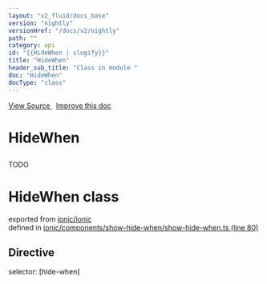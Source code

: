```yaml
---
layout: "v2_fluid/docs_base"
version: "nightly"
versionHref: "/docs/v2/nightly"
path: ""
category: api
id: "{{HideWhen | slugify}}"
title: "HideWhen"
header_sub_title: "Class in module "
doc: "HideWhen"
docType: "class"
---
```




<div class="improve-docs">
  <a href='http://github.com/driftyco/ionic2/tree/master/ionic/components/show-hide-when/show-hide-when.ts#L79'>
    View Source
  </a>
  &nbsp;
  <a href='http://github.com/driftyco/ionic2/edit/master/ionic/components/show-hide-when/show-hide-when.ts#L79'>
    Improve this doc
  </a>
</div>




<h1 class="api-title">

  HideWhen



</h1>





<p>TODO</p>





<h1 class="class export">HideWhen <span class="type">class</span></h1>
<p class="module">exported from <a href='undefined'>ionic/ionic</a><br/>
defined in <a href="https://github.com/driftyco/ionic2/tree/master/ionic/components/show-hide-when/show-hide-when.ts#L80-L108">ionic/components/show-hide-when/show-hide-when.ts (line 80)</a>
</p>
<h2>Directive</h2>
  <span>selector: [hide-when]</span>





